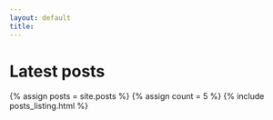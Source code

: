 ```yaml
---
layout: default
title:
---
```


# Latest posts #
{% assign posts = site.posts %}
{% assign count = 5 %}
{% include posts_listing.html %}